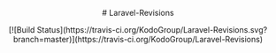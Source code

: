 <p align="center">
# Laravel-Revisions
</p>
<p align="center">
[![Build Status](https://travis-ci.org/KodoGroup/Laravel-Revisions.svg?branch=master)](https://travis-ci.org/KodoGroup/Laravel-Revisions)
</p>
